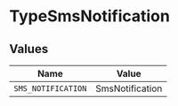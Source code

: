 # TypeSmsNotification


## Values

| Name               | Value              |
| ------------------ | ------------------ |
| `SMS_NOTIFICATION` | SmsNotification    |